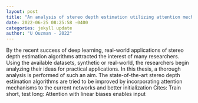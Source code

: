 ```yaml
--- 
layout: post 
title: "An analysis of stereo depth estimation utilizing attention mechanisms, self-supervised pose estimators & temporal predictions" 
date: 2022-06-25 08:25:58 -0400 
categories: jekyll update 
author: "U Ouzman - 2022" 
--- 
```

By the recent success of deep learning, real-world applications of stereo depth estimation algorithms attracted the interest of many researchers. Using the available datasets, synthetic or real-world, the researchers begin analyzing their ideas for practical applications. In this thesis, a thorough analysis is performed of such an aim. The state-of-the-art stereo depth estimation algorithms are tried to be improved by incorporating attention mechanisms to the current networks and better initialization Cites: Train short, test long: Attention with linear biases enables input